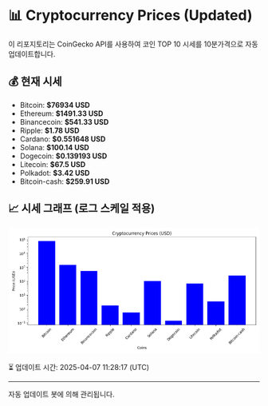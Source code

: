 
# 📊 Cryptocurrency Prices (Updated)

이 리포지토리는 CoinGecko API를 사용하여 코인 TOP 10 시세를 10분가격으로 자동 업데이트합니다.

## 💰 현재 시세
- Bitcoin: **$76934 USD**
- Ethereum: **$1491.33 USD**
- Binancecoin: **$541.33 USD**
- Ripple: **$1.78 USD**
- Cardano: **$0.551648 USD**
- Solana: **$100.14 USD**
- Dogecoin: **$0.139193 USD**
- Litecoin: **$67.5 USD**
- Polkadot: **$3.42 USD**
- Bitcoin-cash: **$259.91 USD**

## 📈 시세 그래프 (로그 스케일 적용)
![Crypto Prices](crypto_prices.png)

⏳ 업데이트 시간: 2025-04-07 11:28:17 (UTC)

---
자동 업데이트 봇에 의해 관리됩니다.
